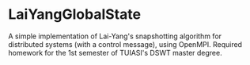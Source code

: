 # LaiYangGlobalState

A simple implementation of Lai-Yang's snapshotting algorithm for distributed systems (with a control message), using OpenMPI.
Required homework for the 1st semester of TUIASI's DSWT master degree.

